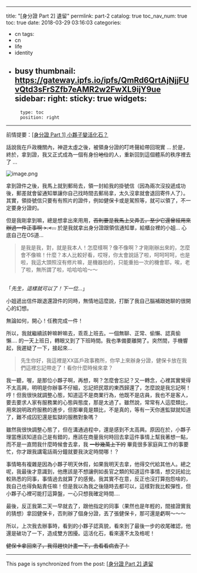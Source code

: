 
---
title: "[身分證 Part 2] 遺留"
permlink: part-2
catalog: true
toc_nav_num: true
toc: true
date: 2018-03-29 03:16:03
categories:
- cn
tags:
- cn
- life
- identity
- busy
thumbnail: https://gateway.ipfs.io/ipfs/QmRd6QrtAjNjjFUvQtd3sFrSZfb7eAMR2w2FwXL9ijY9ue
sidebar:
    right:
        sticky: true
widgets:
    -
        type: toc
        position: right
---


前情提要：[[身分證 Part 1] 小夥子變活化石？](https://busy.org/@deanliu/part-1)

話說我在戶政機關內，神遊太虛之後，被領身分證的叮咚聲給帶回現實 ... 於是，終於，拿到證，我又正式成為一個有身份<del>地位</del>的人，重新回到這個體系的秩序裡去了 ... 

![image.png](https://gateway.ipfs.io/ipfs/QmRd6QrtAjNjjFUvQtd3sFrSZfb7eAMR2w2FwXL9ijY9ue)

拿到證件之後，我馬上就到郵局去，領一封給我的掛號信（因為兩次沒投遞成功後，郵差就會留通知單讓你自己找時間去郵局拿，太久沒拿就會退回寄件人了）。其實，領掛號信只要有有照片的證件，例如健保卡或是駕照等，就可以領了，不一定要身分證的。

但是我剛拿到嘛，總是想拿出來用用，<del>否則要是我馬上又弄丟，至少它還曾經用來辦過一件正事啊 >.<...</del> 於是我就拿出身分證跟領信通知單，給櫃台裡的小姐... 心底自己在OS道...

>是我是我，對，就是我本人！怎麼樣啊？像不像啊？才剛剛辦出來的，怎麼會不像嘛！什麼？本人比較好看，哎呀，你太會說話了啦，呵呵呵呵，也是啦，我這大頭照沒有修片嘛，是機器拍的，只能重拍一次的機會耶，唉，老了啦，無所謂了啦，哈哈哈哈～～


<br>「*先生，這樣就可以了！下一位...*」

小姐遞出信件跟退還證件的同時，無情地這麼說，打斷了我自己腦補跟她聊的很開心的幻想。

無論如何，開心！任務完成一件！

所以，我就繼續該幹嘛幹嘛去，乖乖上班去。一個無聊、正常、偷懶、認真偷懶.... 的一天上班日，轉眼又到了下班時間。我也準備要離開了。突然間，手機響起，我遲疑了一下，接起來...

>先生你好，我這裡是XX區戶政事務所，你早上來辦身分證，健保卡放在我們這裡忘記帶走了！看你什麼時候來拿？

我一聽，喔，是那位小夥子啊，再想，啊？怎麼會忘記？又一轉念，心裡其實覺得不太高興，明明是你辦事不仔細，忘記把民眾的東西歸還了，怎麼說是我忘記啊！哼！但我很快就調整心態，知道這不是商業行為，他既不是店員，我也不是客人，要去要求人家有服務業的心態與態度，那是太過了。雖然說，常常有人這麼類比，用來說明政府服務的進步，但那畢竟是類比，不是真的，等有一天你進監獄就知道了，難不成囚犯還是監獄的服務對象嗎？

雖然我很快調整心態了，但在溝通過程中，還是感到不太高興。原因在於，小夥子理當應該知道自己是有錯的，應該在商量我何時回去拿這件事情上幫我著想一點，而不是一直問我什麼時候會去拿，我 <del>一秒幾萬上下的</del> 畢竟很多家庭與工作的事要忙，你才跟我講電話兩分鐘就要我決定時間哪！？

事情略有複雜是因為小夥子明天休假，如果我明天去拿，他得交代給其他人。總之呢，我最後才意識到，他應該是不想讓例如長官之類的知道這件事情，想交託給比較熟悉的同事，事情過去就算了的感覺。我其實不在意，反正也沒打算抱怨啥的，我自己也得負點責任嘛！但是我以為我之後隨時去都可以，這樣對我比較彈性，但小夥子心裡可能打這算盤，一心只想我確定時間....

最後，反正我第二天一早就去了，跟他指定的同事（果然也是年輕的，間接證實我的猜想）拿回健保卡，否則辦了個身分證，丟了張健保卡，那可還是虧啊～～～

所以，上次我去辦事時，看到的小夥子認真貌，看來到了最後一步的收尾確認，他還是破功了一下，造成雙方困擾。這活化石，看來還不太及格呢！

<del>健保卡拿回來了，我得趕快計畫一下，去看看病去了！</del>



- - -

This page is synchronized from the post: [[身分證 Part 2] 遺留](https://steemit.com/@deanliu/part-2)
